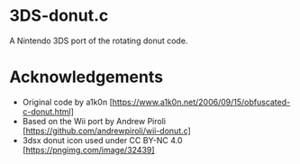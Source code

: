 # 3DS-donut.c
A Nintendo 3DS port of the rotating donut code.

# Acknowledgements
- Original code by a1k0n [https://www.a1k0n.net/2006/09/15/obfuscated-c-donut.html]
- Based on the Wii port by Andrew Piroli [https://github.com/andrewpiroli/wii-donut.c]
- 3dsx donut icon used under CC BY-NC 4.0 [https://pngimg.com/image/32439] 

